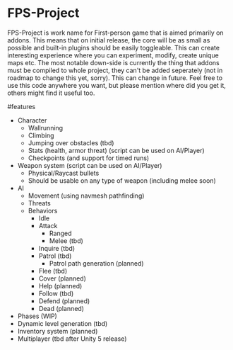 FPS-Project
===========
FPS-Project is work name for First-person game that is aimed primarily on addons. This means that on initial release, the core will be as small as possible and built-in plugins should be easily toggleable. This can create interesting experience where you can experiment, modify, create unique maps etc. The most notable down-side is currently the thing that addons must be compiled to whole project, they can't be added seperately (not in roadmap to change this yet, sorry). This can change in future. Feel free to use this code anywhere you want, but please mention where did you get it, others might find it useful too.


#features
* Character
  * Wallrunning
  * Climbing
  * Jumping over obstacles (tbd)
  * Stats (health, armor threat) (script can be used on AI/Player)
  * Checkpoints (and support for timed runs)
* Weapon system (script can be used on AI/Player)
  * Physical/Raycast bullets
  * Should be usable on any type of weapon (including melee soon) 
* AI
  * Movement (using navmesh pathfinding)
  * Threats
  * Behaviors
    * Idle
    * Attack
      * Ranged
      * Melee (tbd)
    * Inquire (tbd)
    * Patrol (tbd)
      * Patrol path generation (planned) 
    * Flee (tbd)
    * Cover (planned)
    * Help (planned)
    * Follow (tbd)
    * Defend (planned)
    * Dead (planned)
* Phases (WIP)
* Dynamic level generation (tbd)
* Inventory system (planned)
* Multiplayer (tbd after Unity 5 release)